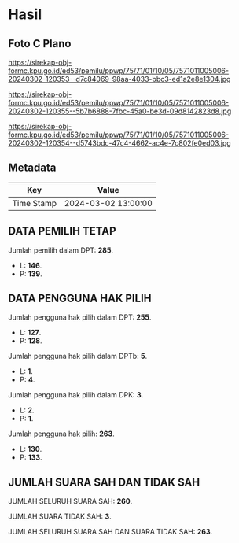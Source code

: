 # Hasil

## Foto C Plano

https://sirekap-obj-formc.kpu.go.id/ed53/pemilu/ppwp/75/71/01/10/05/7571011005006-20240302-120353--d7c84069-98aa-4033-bbc3-ed1a2e8e1304.jpg

https://sirekap-obj-formc.kpu.go.id/ed53/pemilu/ppwp/75/71/01/10/05/7571011005006-20240302-120355--5b7b6888-7fbc-45a0-be3d-09d8142823d8.jpg

https://sirekap-obj-formc.kpu.go.id/ed53/pemilu/ppwp/75/71/01/10/05/7571011005006-20240302-120354--d5743bdc-47c4-4662-ac4e-7c802fe0ed03.jpg


## Metadata

| Key        | Value               |
| ---------- | ------------------- |
| Time Stamp | 2024-03-02 13:00:00 |


## DATA PEMILIH TETAP

Jumlah pemilih dalam DPT: **285**.
 * L: **146**.
 * P: **139**.

## DATA PENGGUNA HAK PILIH

Jumlah pengguna hak pilih dalam DPT: **255**.
 * L: **127**.
 * P: **128**.

Jumlah pengguna hak pilih dalam DPTb: **5**.
 * L: **1**.
 * P: **4**.

Jumlah pengguna hak pilih dalam DPK: **3**.
 * L: **2**.
 * P: **1**.

Jumlah pengguna hak pilih: **263**.
 * L: **130**.
 * P: **133**.

## JUMLAH SUARA SAH DAN TIDAK SAH

JUMLAH SELURUH SUARA SAH: **260**.

JUMLAH SUARA TIDAK SAH: **3**.

JUMLAH SELURUH SUARA SAH DAN SUARA TIDAK SAH: **263**.


